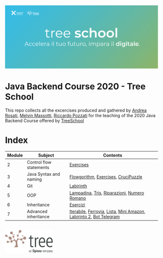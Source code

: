 ![TreeSchool](./assets/treeschool_header.png)

# Java Backend Course 2020 - Tree School

This repo collects all the excercises produced and gathered by [Andrea Rosati](https://github.com/Jaeger87), [Melvin Massotti](https://github.com/melvinm99), [Riccardo Pozzati](https://github.com/jetser94) for the teaching of the 2020 Java Backend Course offered by [TreeSchool](https://tree.it/school/)

# Index

| Module | Subject | Contents                                                                                      |
|--------|---------|-------------------------------------------------------------------------------------------|
| 2      | Control flow statements  | [Exercises](https://github.com/Jaeger87/CorsoTree2020/tree/master/module_02) |
| 3      | Java Syntax and naming   | [Flowgorithm](https://github.com/Jaeger87/CorsoTree2020/tree/master/module_03/Flowgorithm), [Exercises](https://github.com/Jaeger87/CorsoTree2020/tree/master/module_03), [CruciPuzzle](https://github.com/Jaeger87/CorsoTree2020/tree/master/module_03/CruciPuzzle) |
| 4      | Git                      | [Labirinth](https://github.com/Jaeger87/CorsoTree2020/tree/master/module_04) |
| 5      | OOP                      | [Lampadina](https://github.com/Jaeger87/CorsoTree2020/tree/master/module_05/lampadina), [Tris](https://github.com/Jaeger87/CorsoTree2020/tree/master/module_05/Tris), [Riparazioni](https://github.com/Jaeger87/CorsoTree2020/tree/master/module_05/riparazioni), [Numero Romano](https://github.com/Jaeger87/CorsoTree2020/tree/master/module_05/NumeroRomano) |
|6   | Inheritance        |     [Esercizi](https://github.com/Jaeger87/CorsoTree2020/tree/master/module_06)                                                                                      |
|7   | Advanced inheritance | [Iterabile](https://github.com/Jaeger87/CorsoTree2020/tree/master/module_07/iterabile), [Ferrovia](https://github.com/Jaeger87/CorsoTree2020/tree/master/module_07/ferrovia), [Lista](https://github.com/Jaeger87/CorsoTree2020/tree/master/module_07/lista), [Mini Amazon](https://github.com/Jaeger87/CorsoTree2020/tree/master/module_07/mini_amazon), [Labirinto 2](https://github.com/Jaeger87/CorsoTree2020/tree/master/module_07/Labirinto_2), [Bot Telegram](https://github.com/Jaeger87/CorsoTree2020/tree/master/module_07/Telegram)                                                                                      |

\
<img src="assets/treelogo.png" height="75">